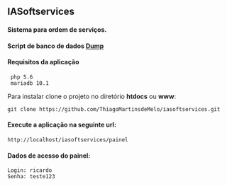 ## IASoftservices

#### Sistema para ordem de serviços.

#### Script de banco de dados [Dump](https://github.com/ThiagoMartinsdeMelo/iasoftservices/blob/master/iasoftservices.sql)

#### Requisitos da aplicação

```
 php 5.6
 mariadb 10.1
```

<p>Para instalar clone o projeto no diretório <strong>htdocs</strong> ou <strong>www</strong>:</p>

```
git clone https://github.com/ThiagoMartinsdeMelo/iasoftservices.git
```

#### Execute a aplicação na seguinte url:

```
http://localhost/iasoftservices/painel
```

#### Dados de acesso do painel:

```
Login: ricardo
Senha: teste123
```